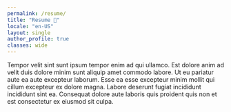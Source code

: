 ```yaml
---
permalink: /resume/
title: "Resume 📄"
locale: "en-US"
layout: single
author_profile: true
classes: wide
---
```


<script>
    // BY BUBU :D
    // Get the sidebar with class names sidebar sticky
    let sidebar = document.getElementsByClassName("sidebar sticky")[0];
    // Remove hover effect
    sidebar.classList.remove("hover");
    // Change Opacity to 1
    sidebar.style.opacity = 1;
</script>

Tempor velit sint sunt ipsum tempor enim ad qui ullamco. Est dolore anim ad velit duis dolore minim sunt aliquip amet commodo labore. Ut eu pariatur aute ea aute excepteur laborum. Esse ea esse excepteur minim mollit qui cillum excepteur ex dolore magna. Labore deserunt fugiat incididunt incididunt sint ea. Consequat dolore aute laboris quis proident quis non et est consectetur ex eiusmod sit culpa.